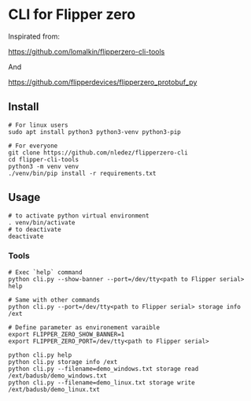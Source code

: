 # CLI for Flipper zero

Inspirated from:

https://github.com/lomalkin/flipperzero-cli-tools

And

https://github.com/flipperdevices/flipperzero_protobuf_py


## Install

```
# For linux users
sudo apt install python3 python3-venv python3-pip

# For everyone
git clone https://github.com/nledez/flipperzero-cli
cd flipper-cli-tools
python3 -m venv venv
./venv/bin/pip install -r requirements.txt
```

## Usage

```
# to activate python virtual environment
. venv/bin/activate
# to deactivate
deactivate
```

### Tools

```
# Exec `help` command
python cli.py --show-banner --port=/dev/tty<path to Flipper serial> help

# Same with other commands
python cli.py --port=/dev/tty<path to Flipper serial> storage info /ext

# Define parameter as environement varaible
export FLIPPER_ZERO_SHOW_BANNER=1
export FLIPPER_ZERO_PORT=/dev/tty<path to Flipper serial>

python cli.py help
python cli.py storage info /ext
python cli.py --filename=demo_windows.txt storage read /ext/badusb/demo_windows.txt
python cli.py --filename=demo_linux.txt storage write /ext/badusb/demo_linux.txt
```
